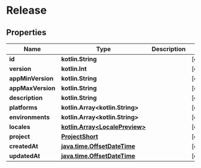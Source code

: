 
# Release

## Properties
Name | Type | Description | Notes
------------ | ------------- | ------------- | -------------
**id** | **kotlin.String** |  |  [optional]
**version** | **kotlin.Int** |  |  [optional]
**appMinVersion** | **kotlin.String** |  |  [optional]
**appMaxVersion** | **kotlin.String** |  |  [optional]
**description** | **kotlin.String** |  |  [optional]
**platforms** | **kotlin.Array&lt;kotlin.String&gt;** |  |  [optional]
**environments** | **kotlin.Array&lt;kotlin.String&gt;** |  |  [optional]
**locales** | [**kotlin.Array&lt;LocalePreview&gt;**](LocalePreview.md) |  |  [optional]
**project** | [**ProjectShort**](ProjectShort.md) |  |  [optional]
**createdAt** | [**java.time.OffsetDateTime**](java.time.OffsetDateTime.md) |  |  [optional]
**updatedAt** | [**java.time.OffsetDateTime**](java.time.OffsetDateTime.md) |  |  [optional]



